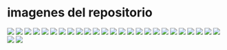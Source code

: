 # imagenes del repositorio



![](img/img%201.png)
![](img/img%202.png)
![](img/img%203.png)
![](img/img%204.png)
![](img/img%205.png)
![](img/img%206.png)
![](img/img%207.png)
![](img/img%208.png)
![](img/img%209.png)
![](img/img%2010.png)
![](img/img%2011.png)
![](img/img%2012.png)
![](img/img%2013.png)
![](img/img%2014.png)
![](img/img%2015.png)
![](img/img%2016.png)
![](img/img%2017.png)
![](img/img%2018.png)
![](img/img%2019.png)
![](img/img%2020.png)
![](img/img%2021.png)
![](img/img%2022.png)
![](img/img%2023.png)
![](img/img%2024.png)
![](img/img%2025.png)
![](img/img%2026.png)
![](img/img%2027.png)